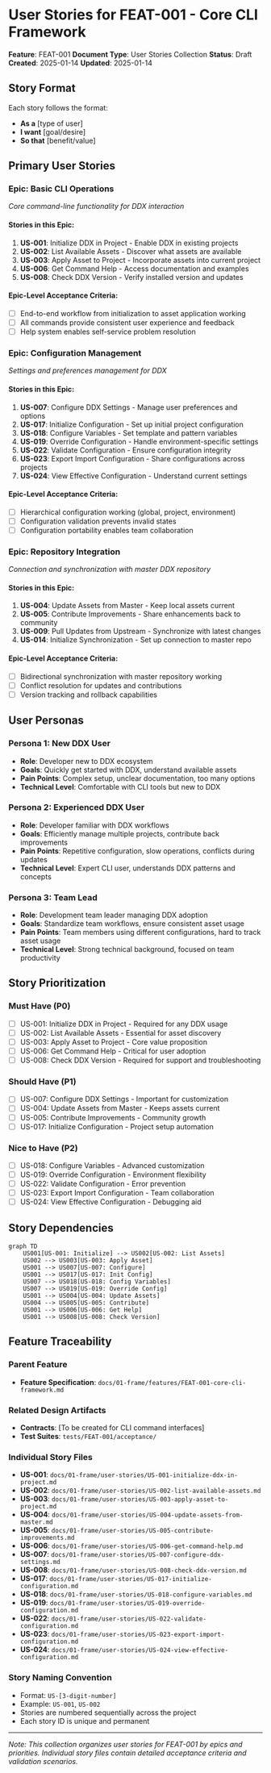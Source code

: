 # User Stories for FEAT-001 - Core CLI Framework

**Feature**: FEAT-001
**Document Type**: User Stories Collection
**Status**: Draft
**Created**: 2025-01-14
**Updated**: 2025-01-14

## Story Format
Each story follows the format:
- **As a** [type of user]
- **I want** [goal/desire]
- **So that** [benefit/value]

## Primary User Stories

### Epic: Basic CLI Operations
*Core command-line functionality for DDX interaction*

#### Stories in this Epic:
1. **US-001**: Initialize DDX in Project - Enable DDX in existing projects
2. **US-002**: List Available Assets - Discover what assets are available
3. **US-003**: Apply Asset to Project - Incorporate assets into current project
4. **US-006**: Get Command Help - Access documentation and examples
7. **US-008**: Check DDX Version - Verify installed version and updates

#### Epic-Level Acceptance Criteria:
- [ ] End-to-end workflow from initialization to asset application working
- [ ] All commands provide consistent user experience and feedback
- [ ] Help system enables self-service problem resolution

### Epic: Configuration Management
*Settings and preferences management for DDX*

#### Stories in this Epic:
1. **US-007**: Configure DDX Settings - Manage user preferences and options
2. **US-017**: Initialize Configuration - Set up initial project configuration
3. **US-018**: Configure Variables - Set template and pattern variables
4. **US-019**: Override Configuration - Handle environment-specific settings
5. **US-022**: Validate Configuration - Ensure configuration integrity
6. **US-023**: Export Import Configuration - Share configurations across projects
7. **US-024**: View Effective Configuration - Understand current settings

#### Epic-Level Acceptance Criteria:
- [ ] Hierarchical configuration working (global, project, environment)
- [ ] Configuration validation prevents invalid states
- [ ] Configuration portability enables team collaboration

### Epic: Repository Integration
*Connection and synchronization with master DDX repository*

#### Stories in this Epic:
1. **US-004**: Update Assets from Master - Keep local assets current
2. **US-005**: Contribute Improvements - Share enhancements back to community
3. **US-009**: Pull Updates from Upstream - Synchronize with latest changes
4. **US-014**: Initialize Synchronization - Set up connection to master repo

#### Epic-Level Acceptance Criteria:
- [ ] Bidirectional synchronization with master repository working
- [ ] Conflict resolution for updates and contributions
- [ ] Version tracking and rollback capabilities

## User Personas

### Persona 1: New DDX User
- **Role**: Developer new to DDX ecosystem
- **Goals**: Quickly get started with DDX, understand available assets
- **Pain Points**: Complex setup, unclear documentation, too many options
- **Technical Level**: Comfortable with CLI tools but new to DDX

### Persona 2: Experienced DDX User
- **Role**: Developer familiar with DDX workflows
- **Goals**: Efficiently manage multiple projects, contribute back improvements
- **Pain Points**: Repetitive configuration, slow operations, conflicts during updates
- **Technical Level**: Expert CLI user, understands DDX patterns and concepts

### Persona 3: Team Lead
- **Role**: Development team leader managing DDX adoption
- **Goals**: Standardize team workflows, ensure consistent asset usage
- **Pain Points**: Team members using different configurations, hard to track asset usage
- **Technical Level**: Strong technical background, focused on team productivity

## Story Prioritization

### Must Have (P0)
- [ ] US-001: Initialize DDX in Project - Required for any DDX usage
- [ ] US-002: List Available Assets - Essential for asset discovery
- [ ] US-003: Apply Asset to Project - Core value proposition
- [ ] US-006: Get Command Help - Critical for user adoption
- [ ] US-008: Check DDX Version - Required for support and troubleshooting

### Should Have (P1)
- [ ] US-007: Configure DDX Settings - Important for customization
- [ ] US-004: Update Assets from Master - Keeps assets current
- [ ] US-005: Contribute Improvements - Community growth
- [ ] US-017: Initialize Configuration - Project setup automation

### Nice to Have (P2)
- [ ] US-018: Configure Variables - Advanced customization
- [ ] US-019: Override Configuration - Environment flexibility
- [ ] US-022: Validate Configuration - Error prevention
- [ ] US-023: Export Import Configuration - Team collaboration
- [ ] US-024: View Effective Configuration - Debugging aid

## Story Dependencies
```mermaid
graph TD
    US001[US-001: Initialize] --> US002[US-002: List Assets]
    US002 --> US003[US-003: Apply Asset]
    US001 --> US007[US-007: Configure]
    US001 --> US017[US-017: Init Config]
    US007 --> US018[US-018: Config Variables]
    US007 --> US019[US-019: Override Config]
    US001 --> US004[US-004: Update Assets]
    US004 --> US005[US-005: Contribute]
    US001 --> US006[US-006: Get Help]
    US001 --> US008[US-008: Check Version]
```

## Feature Traceability

### Parent Feature
- **Feature Specification**: `docs/01-frame/features/FEAT-001-core-cli-framework.md`

### Related Design Artifacts
- **Contracts**: [To be created for CLI command interfaces]
- **Test Suites**: `tests/FEAT-001/acceptance/`

### Individual Story Files
- **US-001**: `docs/01-frame/user-stories/US-001-initialize-ddx-in-project.md`
- **US-002**: `docs/01-frame/user-stories/US-002-list-available-assets.md`
- **US-003**: `docs/01-frame/user-stories/US-003-apply-asset-to-project.md`
- **US-004**: `docs/01-frame/user-stories/US-004-update-assets-from-master.md`
- **US-005**: `docs/01-frame/user-stories/US-005-contribute-improvements.md`
- **US-006**: `docs/01-frame/user-stories/US-006-get-command-help.md`
- **US-007**: `docs/01-frame/user-stories/US-007-configure-ddx-settings.md`
- **US-008**: `docs/01-frame/user-stories/US-008-check-ddx-version.md`
- **US-017**: `docs/01-frame/user-stories/US-017-initialize-configuration.md`
- **US-018**: `docs/01-frame/user-stories/US-018-configure-variables.md`
- **US-019**: `docs/01-frame/user-stories/US-019-override-configuration.md`
- **US-022**: `docs/01-frame/user-stories/US-022-validate-configuration.md`
- **US-023**: `docs/01-frame/user-stories/US-023-export-import-configuration.md`
- **US-024**: `docs/01-frame/user-stories/US-024-view-effective-configuration.md`

### Story Naming Convention
- Format: `US-[3-digit-number]`
- Example: `US-001`, `US-002`
- Stories are numbered sequentially across the project
- Each story ID is unique and permanent

---
*Note: This collection organizes user stories for FEAT-001 by epics and priorities.*
*Individual story files contain detailed acceptance criteria and validation scenarios.*